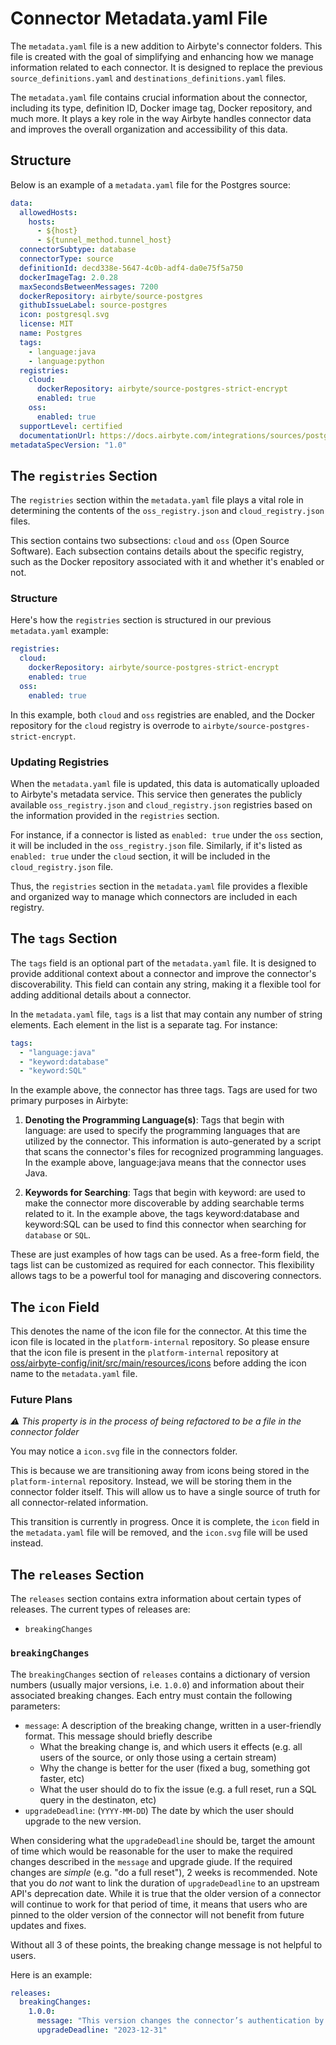 # Connector Metadata.yaml File

The `metadata.yaml` file is a new addition to Airbyte's connector folders. This file is created with the goal of simplifying and enhancing how we manage information related to each connector. It is designed to replace the previous `source_definitions.yaml` and `destinations_definitions.yaml` files.

The `metadata.yaml` file contains crucial information about the connector, including its type, definition ID, Docker image tag, Docker repository, and much more. It plays a key role in the way Airbyte handles connector data and improves the overall organization and accessibility of this data.

## Structure

Below is an example of a `metadata.yaml` file for the Postgres source:

```yaml
data:
  allowedHosts:
    hosts:
      - ${host}
      - ${tunnel_method.tunnel_host}
  connectorSubtype: database
  connectorType: source
  definitionId: decd338e-5647-4c0b-adf4-da0e75f5a750
  dockerImageTag: 2.0.28
  maxSecondsBetweenMessages: 7200
  dockerRepository: airbyte/source-postgres
  githubIssueLabel: source-postgres
  icon: postgresql.svg
  license: MIT
  name: Postgres
  tags:
    - language:java
    - language:python
  registries:
    cloud:
      dockerRepository: airbyte/source-postgres-strict-encrypt
      enabled: true
    oss:
      enabled: true
  supportLevel: certified
  documentationUrl: https://docs.airbyte.com/integrations/sources/postgres
metadataSpecVersion: "1.0"
```

## The `registries` Section

The `registries` section within the `metadata.yaml` file plays a vital role in determining the contents of the `oss_registry.json` and `cloud_registry.json` files.

This section contains two subsections: `cloud` and `oss` (Open Source Software). Each subsection contains details about the specific registry, such as the Docker repository associated with it and whether it's enabled or not.

### Structure

Here's how the `registries` section is structured in our previous `metadata.yaml` example:

```yaml
registries:
  cloud:
    dockerRepository: airbyte/source-postgres-strict-encrypt
    enabled: true
  oss:
    enabled: true
```

In this example, both `cloud` and `oss` registries are enabled, and the Docker repository for the `cloud` registry is overrode to `airbyte/source-postgres-strict-encrypt`.

### Updating Registries

When the `metadata.yaml` file is updated, this data is automatically uploaded to Airbyte's metadata service. This service then generates the publicly available `oss_registry.json` and `cloud_registry.json` registries based on the information provided in the `registries` section.

For instance, if a connector is listed as `enabled: true` under the `oss` section, it will be included in the `oss_registry.json` file. Similarly, if it's listed as `enabled: true` under the `cloud` section, it will be included in the `cloud_registry.json` file.

Thus, the `registries` section in the `metadata.yaml` file provides a flexible and organized way to manage which connectors are included in each registry.

## The `tags` Section

The `tags` field is an optional part of the `metadata.yaml` file. It is designed to provide additional context about a connector and improve the connector's discoverability. This field can contain any string, making it a flexible tool for adding additional details about a connector.

In the `metadata.yaml` file, `tags` is a list that may contain any number of string elements. Each element in the list is a separate tag. For instance:

```yaml
tags:
  - "language:java"
  - "keyword:database"
  - "keyword:SQL"
```

In the example above, the connector has three tags. Tags are used for two primary purposes in Airbyte:

1. **Denoting the Programming Language(s)**: Tags that begin with language: are used to specify the programming languages that are utilized by the connector. This information is auto-generated by a script that scans the connector's files for recognized programming languages. In the example above, language:java means that the connector uses Java.

2. **Keywords for Searching**: Tags that begin with keyword: are used to make the connector more discoverable by adding searchable terms related to it. In the example above, the tags keyword:database and keyword:SQL can be used to find this connector when searching for `database` or `SQL`.

These are just examples of how tags can be used. As a free-form field, the tags list can be customized as required for each connector. This flexibility allows tags to be a powerful tool for managing and discovering connectors.

## The `icon` Field

This denotes the name of the icon file for the connector. At this time the icon file is located in the `platform-internal` repository. So please ensure that the icon file is present in the `platform-internal` repository at [oss/airbyte-config/init/src/main/resources/icons](https://github.com/airbytehq/airbyte-platform-internal/tree/main/oss/airbyte-config/init/src/main/resources/icons) before adding the icon name to the `metadata.yaml` file.

### Future Plans

_⚠️ This property is in the process of being refactored to be a file in the connector folder_

You may notice a `icon.svg` file in the connectors folder.

This is because we are transitioning away from icons being stored in the `platform-internal` repository. Instead, we will be storing them in the connector folder itself. This will allow us to have a single source of truth for all connector-related information.

This transition is currently in progress. Once it is complete, the `icon` field in the `metadata.yaml` file will be removed, and the `icon.svg` file will be used instead.

## The `releases` Section

The `releases` section contains extra information about certain types of releases. The current types of releases are:

- `breakingChanges`

### `breakingChanges`

The `breakingChanges` section of `releases` contains a dictionary of version numbers (usually major versions, i.e. `1.0.0`) and information about
their associated breaking changes. Each entry must contain the following parameters:

- `message`: A description of the breaking change, written in a user-friendly format. This message should briefly describe
  - What the breaking change is, and which users it effects (e.g. all users of the source, or only those using a certain stream)
  - Why the change is better for the user (fixed a bug, something got faster, etc)
  - What the user should do to fix the issue (e.g. a full reset, run a SQL query in the destinaton, etc)
- `upgradeDeadline`: (`YYYY-MM-DD`) The date by which the user should upgrade to the new version.

When considering what the `upgradeDeadline` should be, target the amount of time which would be reasonable for the user to make the required changes described in the `message` and upgrade giude. If the required changes are _simple_ (e.g. "do a full reset"), 2 weeks is recommended. Note that you do _not_ want to link the duration of `upgradeDeadline` to an upstream API's deprecation date. While it is true that the older version of a connector will continue to work for that period of time, it means that users who are pinned to the older version of the connector will not benefit from future updates and fixes.

Without all 3 of these points, the breaking change message is not helpful to users.

Here is an example:

```yaml
releases:
  breakingChanges:
    1.0.0:
      message: "This version changes the connector’s authentication by removing ApiKey authentication, which is now deprecated by the [upstream source](upsteam-docs-url.com). Users currently using ApiKey auth will need to reauthenticate with OAuth after upgrading to continue syncing."
      upgradeDeadline: "2023-12-31"
```
